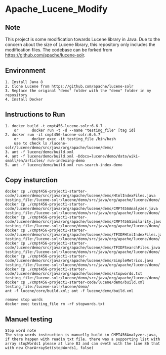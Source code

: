 # Apache_Lucene_Modify

## Note

This project is some modification towards Lucene library in Java. Due to the concern about the size of Lucene library, this repository only includes the modification files. The codebase can be forked from https://github.com/apache/lucene-solr.

## Environment

	1. Install Java 8
	2. Clone Lucene from https://github.com/apache/lucene-solr
	3. Replace the original "demo" folder with the "demo" folder in my repository
	4. Install Docker

## Instructions to Run

	1. docker build -t cmpt456-lucene-solr:6.6.7 .
		or		docker run -t -d --name "testing_file" [tag id]
	2. docker run -it cmpt456-lucene-solr:6.6.7
	 	or		docker exec -it testing_file /bin/bash
	 	use to check ls /lucene-solr/lucene/demo/src/java/org/apache/lucene/demo/
	3. ant -f lucene/demo/build.xml
	4. ant -f lucene/demo/build.xml -Ddocs=lucene/demo/data/wiki-small/en/articles/ run-indexing-demo
	5. ant -f lucene/demo/build.xml run-search-index-demo


## Copy insturction
	
	docker cp ./cmpt456-project1-starter-code/lucene/demo/src/java/org/apache/lucene/demo/HtmlIndexFiles.java testing_file:/lucene-solr/lucene/demo/src/java/org/apache/lucene/demo/
	docker cp ./cmpt456-project1-starter-code/lucene/demo/src/java/org/apache/lucene/demo/CMPT456Analyzer.java testing_file:/lucene-solr/lucene/demo/src/java/org/apache/lucene/demo/
	docker cp ./cmpt456-project1-starter-code/lucene/demo/src/java/org/apache/lucene/demo/CMPT456Similarity.java testing_file:/lucene-solr/lucene/demo/src/java/org/apache/lucene/demo/
	docker cp ./cmpt456-project1-starter-code/lucene/demo/src/java/org/apache/lucene/demo/TFIDFHtmlIndexFiles.java testing_file:/lucene-solr/lucene/demo/src/java/org/apache/lucene/demo/
	docker cp ./cmpt456-project1-starter-code/lucene/demo/src/java/org/apache/lucene/demo/TFIDFSearchFiles.java testing_file:/lucene-solr/lucene/demo/src/java/org/apache/lucene/demo/
	docker cp ./cmpt456-project1-starter-code/lucene/demo/src/java/org/apache/lucene/demo/SimpleMetrics.java testing_file:/lucene-solr/lucene/demo/src/java/org/apache/lucene/demo/
	docker cp ./cmpt456-project1-starter-code/lucene/demo/src/java/org/apache/lucene/demo/stopwords.txt testing_file:/lucene-solr/lucene/demo/src/java/org/apache/lucene/demo/
	docker cp ./cmpt456-project1-starter-code/lucene/demo/build.xml testing_file:/lucene-solr/lucene/demo/
	ant -f lucene/core/build.xml; ant -f lucene/demo/build.xml

	remove stop words
	docker exec testing_file rm -rf stopwords.txt

## Manuel testing

	Stop word note
	The stop words instruction is manuelly build in CMPT456Analyzer.java, if there happen with readin txt file. there was a supporting list with array stopWords1 please at line 83 and can sweth with the line 86 that with new CharArraySet(stopWords1, false)